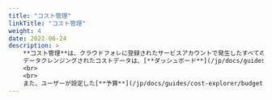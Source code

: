 ```yaml
---
title: "コスト管理"
linkTitle: "コスト管理"
weight: 4
date: 2022-06-24
description: >
    **コスト管理**は、クラウドフォレに登録されたサービスアカウントで発生したすべてのコストを追跡します。
    データクレンジングされたコストデータは、[**ダッシュボード**](/jp/docs/guides/cost-explorer/dashboard)または[**コスト分析**](/jp/docs/guides/cost-explorer/cost-analysis)で確認できます。
    <br>
    <br>
    また、ユーザーが設定した[**予算**](/jp/docs/guides/cost-explorer/budget)を基準に期間別の使用量を確認でき、[**予算通知**](/jp/docs/guides/cost-explorer/budget/#予算-使用-通知-設定)を設定することもできます。
---
```

